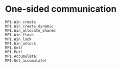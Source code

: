 # One-sided communication

```@docs
MPI.Win_create
MPI.Win_create_dynamic
MPI.Win_allocate_shared
MPI.Win_flush
MPI.Win_lock
MPI.Win_unlock
MPI.Get!
MPI.Put!
MPI.Accumulate!
MPI.Get_accumulate!
```

